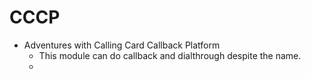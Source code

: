 # CCCP

* Adventures with Calling Card Callback Platform
  * This module can do callback and dialthrough despite the name.
  * 
  
